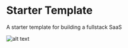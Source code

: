 # Starter Template
A starter template for building a fullstack SaaS

![alt text](https://github.com/gsurmanski/template/blob/master/screenshot.png?raw=true)